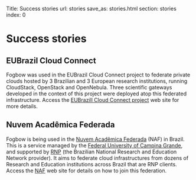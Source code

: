 Title: Success stories
url: stories
save_as: stories.html
section: stories
index: 0

# Success stories

## EUBrazil Cloud Connect

Fogbow was used in the EUBrazil Cloud Connect project to federate private clouds hosted by 3 Brazilian and 3 European research institutions, running CloudStack, OpenStack and OpenNebula. Three scientific gateways developed in the context of this project were deployed atop this federated infrastructure. Access the <a href="http://eubrazilcloudconnect.eu/" target="_blank">EUBrazill Cloud Connect project</a> web site for more details. 

## Nuvem Acadêmica Federada

Fogbow is being used in the <a href="http://portal-naf.fogbowcloud.org/" target="_blank">Nuvem Acadêmica Federada</a> (NAF) in Brazil. This is a service managed by the <a href="http://www.ufcg.edu.br" target="_blank">Federal University of Campina Grande</a>, and supported by <a href="http://www.rnp.br" target="_blank">RNP</a> (the Brazilian National Research and Education Network provider). It aims to federate cloud infrastructures from dozens of Research and Education institutions across Brazil that are RNP clients. Access the <a href="http://portal-naf.fogbowcloud.org/" target="_blank">NAF</a> web site for details on how to join this federation.
